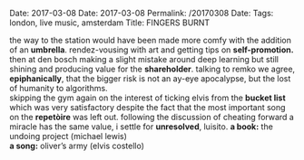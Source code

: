 Date: 2017-03-08
Date: 2017-03-08
Permalink: /20170308
Date: 
Tags: london, live music, amsterdam
Title: FINGERS BURNT
  
the way to the station would have been made more comfy with the addition of an **umbrella**. rendez-vousing with art and getting tips on **self-promotion.** then at den bosch making a slight mistake around deep learning but still shining and producing value for the **shareholder**. talking to remko we agree, **epiphanically**, that the bigger risk is not an ay-eye apocalypse, but the lost of humanity to algorithms.  
skipping the gym again on the interest of ticking elvis from the **bucket list** which was very satisfactory despite the fact that the most important song on the **repetòire** was left out. following the discussion of cheating forward a miracle has the same value, i settle for **unresolved**, luisito.
**a book:** the undoing project (michael lewis)  
**a song:** oliver’s army (elvis costello)